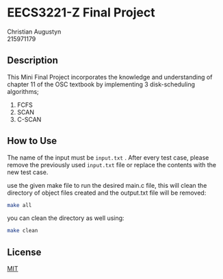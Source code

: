 # EECS3221-Z Final Project

Christian Augustyn\
215971179

## Description
This Mini Final Project incorporates the knowledge and understanding of chapter 11 of the OSC textbook by implementing 3 disk-scheduling algorithms;
1. FCFS
2. SCAN
3. C-SCAN

## How to Use
The name of the input must be ``` input.txt ``` . After every test case, please remove the previously used ```input.txt``` file or replace the contents with the new test case.

use the given make file to run the desired main.c file, this will clean the directory of object files created and the output.txt file will be removed:

```bash
make all
```
you can clean the directory as well using:
```bash
make clean
```

## License
[MIT](https://choosealicense.com/licenses/mit/)